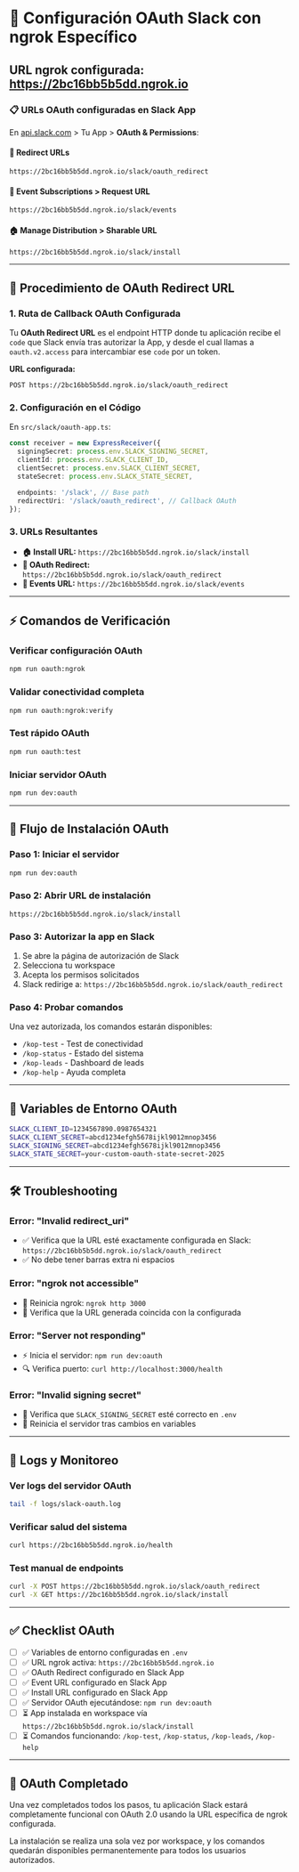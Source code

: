 # 🎯 Configuración OAuth Slack con ngrok Específico

## URL ngrok configurada: https://2bc16bb5b5dd.ngrok.io

### 📋 URLs OAuth configuradas en Slack App

En [api.slack.com](https://api.slack.com/apps) > Tu App > **OAuth & Permissions**:

#### 🔗 Redirect URLs

```
https://2bc16bb5b5dd.ngrok.io/slack/oauth_redirect
```

#### 📨 Event Subscriptions > Request URL

```
https://2bc16bb5b5dd.ngrok.io/slack/events
```

#### 🏠 Manage Distribution > Sharable URL

```
https://2bc16bb5b5dd.ngrok.io/slack/install
```

---

## 🚀 Procedimiento de OAuth Redirect URL

### 1. Ruta de Callback OAuth Configurada

Tu **OAuth Redirect URL** es el endpoint HTTP donde tu aplicación recibe el `code` que Slack envía tras autorizar la App, y desde el cual llamas a `oauth.v2.access` para intercambiar ese `code` por un token.

**URL configurada:**

```
POST https://2bc16bb5b5dd.ngrok.io/slack/oauth_redirect
```

### 2. Configuración en el Código

En `src/slack/oauth-app.ts`:

```typescript
const receiver = new ExpressReceiver({
  signingSecret: process.env.SLACK_SIGNING_SECRET,
  clientId: process.env.SLACK_CLIENT_ID,
  clientSecret: process.env.SLACK_CLIENT_SECRET,
  stateSecret: process.env.SLACK_STATE_SECRET,

  endpoints: '/slack', // Base path
  redirectUri: '/slack/oauth_redirect', // Callback OAuth
});
```

### 3. URLs Resultantes

- **🏠 Install URL:** `https://2bc16bb5b5dd.ngrok.io/slack/install`
- **🔄 OAuth Redirect:** `https://2bc16bb5b5dd.ngrok.io/slack/oauth_redirect`
- **📨 Events URL:** `https://2bc16bb5b5dd.ngrok.io/slack/events`

---

## ⚡ Comandos de Verificación

### Verificar configuración OAuth

```bash
npm run oauth:ngrok
```

### Validar conectividad completa

```bash
npm run oauth:ngrok:verify
```

### Test rápido OAuth

```bash
npm run oauth:test
```

### Iniciar servidor OAuth

```bash
npm run dev:oauth
```

---

## 🎯 Flujo de Instalación OAuth

### Paso 1: Iniciar el servidor

```bash
npm run dev:oauth
```

### Paso 2: Abrir URL de instalación

```
https://2bc16bb5b5dd.ngrok.io/slack/install
```

### Paso 3: Autorizar la app en Slack

1. Se abre la página de autorización de Slack
2. Selecciona tu workspace
3. Acepta los permisos solicitados
4. Slack redirige a: `https://2bc16bb5b5dd.ngrok.io/slack/oauth_redirect`

### Paso 4: Probar comandos

Una vez autorizada, los comandos estarán disponibles:

- `/kop-test` - Test de conectividad
- `/kop-status` - Estado del sistema
- `/kop-leads` - Dashboard de leads
- `/kop-help` - Ayuda completa

---

## 🔧 Variables de Entorno OAuth

```bash
SLACK_CLIENT_ID=1234567890.0987654321
SLACK_CLIENT_SECRET=abcd1234efgh5678ijkl9012mnop3456
SLACK_SIGNING_SECRET=abcd1234efgh5678ijkl9012mnop3456
SLACK_STATE_SECRET=your-custom-oauth-state-secret-2025
```

---

## 🛠️ Troubleshooting

### Error: "Invalid redirect_uri"

- ✅ Verifica que la URL esté exactamente configurada en Slack: `https://2bc16bb5b5dd.ngrok.io/slack/oauth_redirect`
- ✅ No debe tener barras extra ni espacios

### Error: "ngrok not accessible"

- 🔄 Reinicia ngrok: `ngrok http 3000`
- 📍 Verifica que la URL generada coincida con la configurada

### Error: "Server not responding"

- ⚡ Inicia el servidor: `npm run dev:oauth`
- 🔍 Verifica puerto: `curl http://localhost:3000/health`

### Error: "Invalid signing secret"

- 🔑 Verifica que `SLACK_SIGNING_SECRET` esté correcto en `.env`
- 🔄 Reinicia el servidor tras cambios en variables

---

## 📝 Logs y Monitoreo

### Ver logs del servidor OAuth

```bash
tail -f logs/slack-oauth.log
```

### Verificar salud del sistema

```bash
curl https://2bc16bb5b5dd.ngrok.io/health
```

### Test manual de endpoints

```bash
curl -X POST https://2bc16bb5b5dd.ngrok.io/slack/oauth_redirect
curl -X GET https://2bc16bb5b5dd.ngrok.io/slack/install
```

---

## ✅ Checklist OAuth

- [ ] ✅ Variables de entorno configuradas en `.env`
- [ ] ✅ URL ngrok activa: `https://2bc16bb5b5dd.ngrok.io`
- [ ] ✅ OAuth Redirect configurado en Slack App
- [ ] ✅ Event URL configurado en Slack App
- [ ] ✅ Install URL configurado en Slack App
- [ ] ✅ Servidor OAuth ejecutándose: `npm run dev:oauth`
- [ ] ⏳ App instalada en workspace vía `https://2bc16bb5b5dd.ngrok.io/slack/install`
- [ ] ⏳ Comandos funcionando: `/kop-test`, `/kop-status`, `/kop-leads`, `/kop-help`

---

## 🎉 OAuth Completado

Una vez completados todos los pasos, tu aplicación Slack estará completamente funcional con OAuth 2.0 usando la URL específica de ngrok configurada.

La instalación se realiza una sola vez por workspace, y los comandos quedarán disponibles permanentemente para todos los usuarios autorizados.

